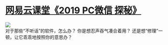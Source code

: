 # <a href="http://t.cn/EXUbebQ" target="_blank">网易云课堂《2019 PC微信 探秘》</a>
<img src="https://github.com/zmrbak/PcWeChatHooK/blob/master/images/Header.png"/>
<br/>
对于那些“不听话”的软件，怎么办？
你是想忍声吞气凑合着用？
还是想“修理”一顿，让它乖乖地按照你的意思办？
